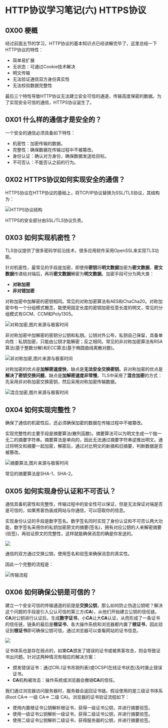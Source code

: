 # HTTP协议学习笔记(六) HTTPS协议

## 0X00 梗概

经过前面五节的学习，HTTP协议的基本知识点已经讲解完毕了，这里总结一下HTTP协议的特性：

- 简单易扩展
- 无状态：可通过Cookie技术解决
- 明文传输
- 无法验证通信双方身份真实性
- 无法校验数据完整性

最后三个特性导致HTTP协议无法建立安全可信的通道，传输高度保密的数据。为了实现安全可信的通信，HTTPS协议诞生了。

## 0X01 什么样的通信才是安全的？

一个安全的通信必须具备如下特性：

- 机密性：加密传输的数据。
- 完整性：确保数据在传输过程中不被篡改。
- 身份认证：确认对方身份，确保数据发送给目标。
- 不可否认：不能否认之前的行为。

## 0X02 HTTPS协议如何实现安全的通信？

HTTPS协议在HTTP协议的基础上，将TCP/IP协议替换为SSL/TLS协议，其结构为：

![HTTPS协议结构](raws/HTTPS/HTTPS协议结构.png)

HTTPS的安全部分由SSL/TLS协议负责。

## 0X03 如何实现机密性？

TLS协议提供了很多密码学前沿技术，很多应用软件采用OpenSSL来实现TLS功能。

针对机密性，最常见的手段是加密，即使用**密钥**将**明文数据**加密为**密文数据**，**密文数据**传递给对端后，再将**密文数据**解密为**明文数据**。加密手段可分为两大类：

- **对称加密**
- **非对错加密**

对称加密中加解密的密钥相同。常见的对称加密算法有AES和ChaCha20。对称加密中有一个分组模式概念，能使用固定长度的密钥加密任意长度的明文，常见的分组模式有GCM、CCM和Poly1305。

![对称加密,图片来源与极客时间](raws/HTTPS/对称加密.png)

非对称加密中加解密的密钥分公钥和私钥。公钥对外公布，私钥自己保留，具备单向性：私钥加密，只能由公钥才能解密；反之相同。常见的非对称加密算法有RSA算法(基于整数分解)和ECC算法(基于椭圆曲线离散对数)。

![非对称加密,图片来源与极客时间](raws/HTTPS/非对称加密.png)

对称加密的优点是**加解密速度快**，缺点是**无法安全交换密钥**。非对称加密的优点是**解决了密钥交换问题**，缺点是**加解密速度非常慢**。TLS中采用了**混合加密**的方式：先采用非对称加密交换密钥，然后采用对称加密传输数据。

![混合加密,图片来源与极客时间](raws/HTTPS/混合加密.png)

## 0X04 如何实现完整性？

确保了通信的机密性后，还必须确保加密的数据在传输过程中不被篡改。

实现完整性的主要手段是摘要算法(散列函数)。摘要算法可以为明文生成一个独一无二的摘要字符串。摘要算法是单向的，因此无法通过摘要字符串逆推出明文。通过将明文和摘要一起加密，解密后，通过对比明文的新摘和旧摘要，判断数据是否被篡改。

![摘要算法,图片来源与极客时间](raws/HTTPS/摘要算法.png)

常见的摘要算法是SHA-1、SHA-2。

## 0X05 如何实现身份认证和不可否认？

通信具备机密性和完整性，传输过程中的安全性可以保证，但是无法保证对端是否是可信的，如果黑客伪装成网站与你通信，可以窃取你的信息。

实现身份认证的手段是数字签名。数字签名同时实现了身份认证和不可否认两大功能，数字签名采用你的私钥加密原文的摘要(签名)，拥有对应公钥的人来解密摘要(验签)，再验证原文的完整性，这样就能确保消息的确是你发送的。

![](raws/HTTPS/数字签名.png)

通信的双方通过交换公钥，使用签名和验签来确保消息的真实性。

因此一个完整的流程是：

![传输流程](raws/HTTPS/传输流程.png)

## 0X06 如何确保公钥是可信的？

建立一个安全可信的传输通道的前提是**交换公钥**，那么如何防止伪造公钥呢？解决这个问题的手段是引入公认可信的第三方(**CA**)，从他们开始建立公钥的信任链。**CA**对公钥进行认证后，生成**数字证书**，小**CA**让大**CA**认证，从而形成了一条证书的信任链，链条的最后是**根证书**，各大操作系统和浏览器都内置了**根证书**，因此验证到**根证书**即可确保公钥可信。通过浏览器可以查看网站的证书信息。

![](raws/HTTPS/证书示例.png)

证书体系也是存在弱点的，如果**CA**颁发了错误的证书或被黑客攻击，则会导致证书出问题。针对这两种情况有相应的解决方案：

- 颁发错误证书：通过CRL(证书吊销列表)或OCSP(在线证书状态)及时废止错误证书。
- **CA**机构被攻击：操作系统或浏览器会撤销**CA**的信任。

我们通过浏览器访问服务器时，服务器会返回证书链。假设使用的是三级证书体系(Root CA=> 一级 CA=> 二级 CA)。浏览器的证书验证流程如下：

- 使用内置根证书公钥解析根证书，获得一级证书公钥，并进行摘要验签。
- 使用一级证书公钥解析一级证书，获得二级证书公钥，并进行摘要验签。
- 使用二级证书公钥解析二级证书，获得服务器的公钥，并进行摘要验签。